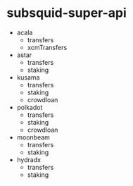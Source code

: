 # subsquid-super-api
- acala
  - transfers
  - xcmTransfers
- astar
  - transfers
  - staking
- kusama
  - transfers
  - staking
  - crowdloan
- polkadot
  - transfers
  - staking
  - crowdloan
- moonbeam
  - transfers
  - staking
- hydradx
  - transfers
  - staking
